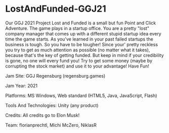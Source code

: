 # LostAndFunded-GGJ21

Our GGJ 2021 Project
Lost and Funded is a small but fun Point and Click Adventure. The game plays in a startup office. You are a pretty "lost" company manager that comes up with a different stupid startup idea every time the game starts. As you've learned in your past failed startups the business is tough. So you have to be tougher! Since your' pretty reckless you try to get as much attention as possible (no matter what it takes), because that's the key of getting funded. But keep in mind if your credibility is gone, no one will every fund you! Try to get some money (maybe by corrupting the stock market) and use it to your advantage! Have Fun!

Jam Site:
GGJ Regensburg (regensburg.games)

Jam Year:
2021

Platforms:
MS Windows, Web standard (HTML5, Java, JavaScript, Flash)

Tools And Technologies:
Unity (any product)

Credits:
All credits go to Elon Musk!

Team: florianprechtl, Michi McZero, NiklasR
